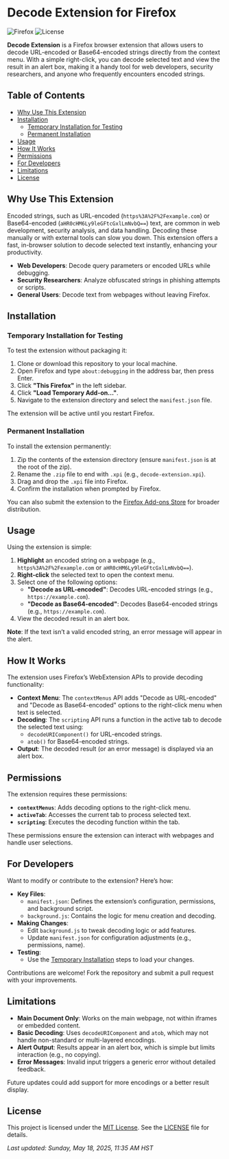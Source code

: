 # Decode Extension for Firefox

![Firefox](https://img.shields.io/badge/Firefox-Extension-orange) ![License](https://img.shields.io/badge/License-MIT-blue)

**Decode Extension** is a Firefox browser extension that allows users to decode URL-encoded or Base64-encoded strings directly from the context menu. With a simple right-click, you can decode selected text and view the result in an alert box, making it a handy tool for web developers, security researchers, and anyone who frequently encounters encoded strings.

## Table of Contents

- [Why Use This Extension](#why-use-this-extension)
- [Installation](#installation)
  - [Temporary Installation for Testing](#temporary-installation-for-testing)
  - [Permanent Installation](#permanent-installation)
- [Usage](#usage)
- [How It Works](#how-it-works)
- [Permissions](#permissions)
- [For Developers](#for-developers)
- [Limitations](#limitations)
- [License](#license)

## Why Use This Extension

Encoded strings, such as URL-encoded (`https%3A%2F%2Fexample.com`) or Base64-encoded (`aHR0cHM6Ly9leGFtcGxlLmNvbQ==`) text, are common in web development, security analysis, and data handling. Decoding these manually or with external tools can slow you down. This extension offers a fast, in-browser solution to decode selected text instantly, enhancing your productivity.

- **Web Developers**: Decode query parameters or encoded URLs while debugging.
- **Security Researchers**: Analyze obfuscated strings in phishing attempts or scripts.
- **General Users**: Decode text from webpages without leaving Firefox.

## Installation

### Temporary Installation for Testing

To test the extension without packaging it:

1. Clone or download this repository to your local machine.
2. Open Firefox and type `about:debugging` in the address bar, then press Enter.
3. Click **"This Firefox"** in the left sidebar.
4. Click **"Load Temporary Add-on…"**.
5. Navigate to the extension directory and select the `manifest.json` file.

The extension will be active until you restart Firefox.

### Permanent Installation

To install the extension permanently:

1. Zip the contents of the extension directory (ensure `manifest.json` is at the root of the zip).
2. Rename the `.zip` file to end with `.xpi` (e.g., `decode-extension.xpi`).
3. Drag and drop the `.xpi` file into Firefox.
4. Confirm the installation when prompted by Firefox.

You can also submit the extension to the [Firefox Add-ons Store](https://addons.mozilla.org/) for broader distribution.

## Usage

Using the extension is simple:

1. **Highlight** an encoded string on a webpage (e.g., `https%3A%2F%2Fexample.com` or `aHR0cHM6Ly9leGFtcGxlLmNvbQ==`).
2. **Right-click** the selected text to open the context menu.
3. Select one of the following options:
   - **"Decode as URL-encoded"**: Decodes URL-encoded strings (e.g., `https://example.com`).
   - **"Decode as Base64-encoded"**: Decodes Base64-encoded strings (e.g., `https://example.com`).
4. View the decoded result in an alert box.

**Note**: If the text isn’t a valid encoded string, an error message will appear in the alert.

## How It Works

The extension uses Firefox’s WebExtension APIs to provide decoding functionality:

- **Context Menu**: The `contextMenus` API adds "Decode as URL-encoded" and "Decode as Base64-encoded" options to the right-click menu when text is selected.
- **Decoding**: The `scripting` API runs a function in the active tab to decode the selected text using:
  - `decodeURIComponent()` for URL-encoded strings.
  - `atob()` for Base64-encoded strings.
- **Output**: The decoded result (or an error message) is displayed via an alert box.

## Permissions

The extension requires these permissions:

- **`contextMenus`**: Adds decoding options to the right-click menu.
- **`activeTab`**: Accesses the current tab to process selected text.
- **`scripting`**: Executes the decoding function within the tab.

These permissions ensure the extension can interact with webpages and handle user selections.

## For Developers

Want to modify or contribute to the extension? Here’s how:

- **Key Files**:
  - `manifest.json`: Defines the extension’s configuration, permissions, and background script.
  - `background.js`: Contains the logic for menu creation and decoding.
- **Making Changes**:
  - Edit `background.js` to tweak decoding logic or add features.
  - Update `manifest.json` for configuration adjustments (e.g., permissions, name).
- **Testing**:
  - Use the [Temporary Installation](#temporary-installation-for-testing) steps to load your changes.

Contributions are welcome! Fork the repository and submit a pull request with your improvements.

## Limitations

- **Main Document Only**: Works on the main webpage, not within iframes or embedded content.
- **Basic Decoding**: Uses `decodeURIComponent` and `atob`, which may not handle non-standard or multi-layered encodings.
- **Alert Output**: Results appear in an alert box, which is simple but limits interaction (e.g., no copying).
- **Error Messages**: Invalid input triggers a generic error without detailed feedback.

Future updates could add support for more encodings or a better result display.

## License

This project is licensed under the [MIT License](LICENSE). See the [LICENSE](LICENSE) file for details.

*Last updated: Sunday, May 18, 2025, 11:35 AM HST*
